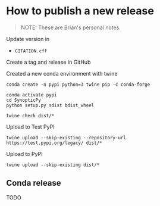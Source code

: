 # How to publish a new release

> NOTE: These are Brian's personal notes.

Update version in
  - `CITATION.cff`

Create a tag and release in GitHub

Created a new conda environment with twine
```
conda create -n pypi python=3 twine pip -c conda-forge
```
```
conda activate pypi
cd SynopticPy
python setup.py sdist bdist_wheel

twine check dist/*
```

Upload to Test PyPI
```
twine upload --skip-existing --repository-url https://test.pypi.org/legacy/ dist/*
```

Upload to PyPI
```
twine upload --skip-existing dist/*
```


## Conda release

TODO
